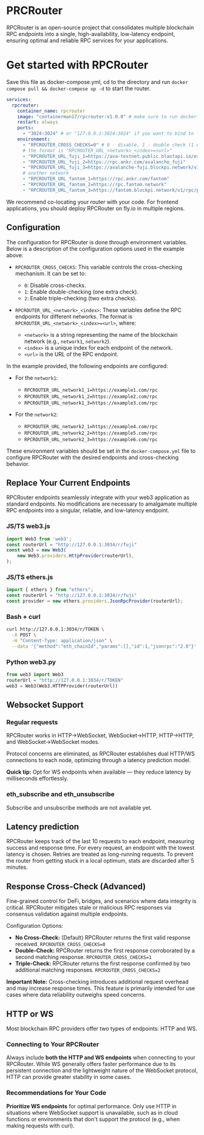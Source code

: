 # PRCRouter

RPCRouter is an open-source project that consolidates multiple blockchain RPC endpoints into a single, high-availability, low-latency endpoint, ensuring optimal and reliable RPC services for your applications.

# Get started with RPCRouter

Save this file as docker-compose.yml, cd to the directory and run `docker compose pull && docker-compose up -d` to start the router.

```yaml
services:
  rpcrouter:
    container_name: rpcrouter
    image: "containerman17/rpcrouter:v1.0.0" # make sure to run docker-compose pull to get the latest version
    restart: always
    ports:
      - "3024:3024" # or "127.0.0.1:3024:3024" if you want to bind to localhost only
    environment:
      - "RPCROUTER_CROSS_CHECKS=0" # 0 - disable, 1 - double check (1 extra), 2 - triple check (2 extra)
      # the format is "RPCROUTER_URL_<network>_<index>=<url>"
      - "RPCROUTER_URL_fuji_1=https://ava-testnet.public.blastapi.io/ext/bc/C/rpc"
      - "RPCROUTER_URL_fuji_2=https://rpc.ankr.com/avalanche_fuji"
      - "RPCROUTER_URL_fuji_3=https://avalanche-fuji.blockpi.network/v1/rpc/public"
      # another network
      - "RPCROUTER_URL_fantom_1=https://rpc.ankr.com/fantom"
      - "RPCROUTER_URL_fantom_2=https://rpc.fantom.network"
      - "RPCROUTER_URL_fantom_3=https://fantom.blockpi.network/v1/rpc/public"
```

We recommend co-locating your router with your code. For frontend applications, you should deploy RPCRouter on fly.io in multiple regions.

## Configuration
The configuration for RPCRouter is done through environment variables. Below is a description of the configuration options used in the example above:

- `RPCROUTER_CROSS_CHECKS`: This variable controls the cross-checking mechanism. It can be set to:
  - `0`: Disable cross-checks.
  - `1`: Enable double-checking (one extra check).
  - `2`: Enable triple-checking (two extra checks).

- `RPCROUTER_URL_<network>_<index>`: These variables define the RPC endpoints for different networks. The format is `RPCROUTER_URL_<network>_<index>=<url>`, where:
  - `<network>` is a string representing the name of the blockchain network (e.g., `network1`, `network2`).
  - `<index>` is a unique index for each endpoint of the network.
  - `<url>` is the URL of the RPC endpoint.

In the example provided, the following endpoints are configured:

- For the `network1`:
  - `RPCROUTER_URL_network1_1=https://example1.com/rpc`
  - `RPCROUTER_URL_network1_2=https://example2.com/rpc`
  - `RPCROUTER_URL_network1_3=https://example3.com/rpc`

- For the `network2`:
  - `RPCROUTER_URL_network2_1=https://example4.com/rpc`
  - `RPCROUTER_URL_network2_2=https://example5.com/rpc`
  - `RPCROUTER_URL_network2_3=https://example6.com/rpc`

These environment variables should be set in the `docker-compose.yml` file to configure RPCRouter with the desired endpoints and cross-checking behavior.


## Replace Your Current Endpoints
RPCRouter endpoints seamlessly integrate with your web3 application as standard endpoints. No modifications are necessary to amalgamate multiple RPC endpoints into a singular, reliable, and low-latency endpoint.

### JS/TS web3.js
```js
import Web3 from 'web3';
const routerUrl = "http://127.0.0.1:3034/r/fuji"
const web3 = new Web3(
    new Web3.providers.HttpProvider(routerUrl),
);
```

### JS/TS ethers.js
```js
import { ethers } from "ethers";
const routerUrl = "http://127.0.0.1:3034/r/fuji"
const provider = new ethers.providers.JsonRpcProvider(routerUrl);
```

### Bash + curl
```bash
curl http://127.0.0.1:3034/r/TOKEN \
  -X POST \
  -H "Content-Type: application/json" \
  --data '{"method":"eth_chainId","params":[],"id":1,"jsonrpc":"2.0"}'
```

### Python web3.py
```python
from web3 import Web3
routerUrl = "http://127.0.0.1:3034/r/TOKEN"
web3 = Web3(Web3.HTTPProvider(routerUrl))
```

## Websocket Support


### Regular requests

RPCRouter works in HTTP->WebSocket, WebSocket->HTTP, HTTP->HTTP, and WebSocket->WebSocket modes.

Protocol concerns are eliminated, as RPCRouter establishes dual HTTP/WS connections to each node, optimizing through a latency prediction model.

**Quick tip:** Opt for WS endpoints when available — they reduce latency by milliseconds effortlessly.

### eth_subscribe and eth_unsubscribe

Subscribe and unsubscribe methods are not available yet.

## Latency prediction
RPCRouter keeps track of the last 10 requests to each endpoint, measuring success and response time. For every request, an endpoint with the lowest latency is chosen. Retries are treated as long-running requests. To prevent the router from getting stuck in a local optimum, stats are discarded after 5 minutes.

## Response Cross-Check (Advanced)

Fine-grained control for DeFi, bridges, and scenarios where data integrity is critical.  RPCRouter mitigates stale or malicious RPC responses via consensus validation against multiple endpoints.

Configuration Options:

- **No Cross-Check:** (Default) RPCRouter returns the first valid response received. `RPCROUTER_CROSS_CHECKS=0`
- **Double-Check:** RPCRouter returns the first response corroborated by a second matching response. `RPCROUTER_CROSS_CHECKS=1`
- **Triple-Check:** RPCRouter returns the first response confirmed by two additional matching responses. `RPCROUTER_CROSS_CHECKS=2`

**Important Note:** Cross-checking introduces additional request overhead and may increase response times. This feature is primarily intended for use cases where data reliability outweighs speed concerns.

## HTTP or WS

Most blockchain RPC providers offer two types of endpoints: HTTP and WS.

### Connecting to Your RPCRouter 
Always include **both the HTTP and WS endpoints** when connecting to your RPCRouter. While WS generally offers faster performance due to its persistent connection and the lightweight nature of the WebSocket protocol, HTTP can provide greater stability in some cases.

### Recommendations for Your Code
**Prioritize WS endpoints** for optimal performance. Only use HTTP in situations where WebSocket support is unavailable, such as in cloud functions or environments that don't support the protocol (e.g., when making requests with curl).